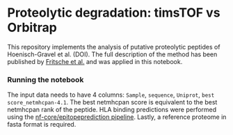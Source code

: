# Proteolytic degradation: timsTOF vs Orbitrap

This repository implements the analysis of putative proteolytic peptides of Hoenisch-Gravel et al. (DOI).
The full description of the method has been published by [Fritsche et al.](https://doi.org/10.1016/j.mcpro.2021.100110) and was applied in this notebook.

### Running the notebook
The input data needs to have 4 columns: `Sample`, `sequence`, `Uniprot`, `best score_netmhcpan-4.1`.
The best netmhcpan score is equivalent to the best netmhcpan rank of the peptide.
HLA binding predictions were performed using the [nf-core/epitopeprediction pipeline](https://nf-co.re/epitopeprediction).
Lastly, a reference proteome in fasta format is required.
